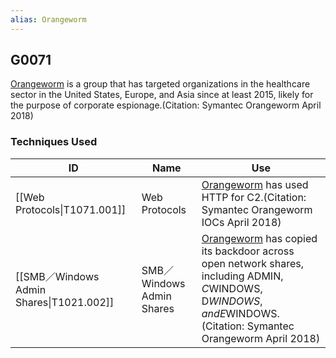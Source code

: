 ```yaml
---
alias: Orangeworm
---
```


## G0071

[Orangeworm](https://attack.mitre.org/groups/G0071) is a group that has targeted organizations in the healthcare sector in the United States, Europe, and Asia since at least 2015, likely for the purpose of corporate espionage.(Citation: Symantec Orangeworm April 2018)


### Techniques Used

| ID | Name | Use |
| --- | --- | --- |
| [[Web Protocols\|T1071.001]] | Web Protocols | [Orangeworm](https://attack.mitre.org/groups/G0071) has used HTTP for C2.(Citation: Symantec Orangeworm IOCs April 2018) |
| [[SMB／Windows Admin Shares\|T1021.002]] | SMB／Windows Admin Shares | [Orangeworm](https://attack.mitre.org/groups/G0071) has copied its backdoor across open network shares, including ADMIN$, C$WINDOWS, D$WINDOWS, and E$WINDOWS.(Citation: Symantec Orangeworm April 2018) |
